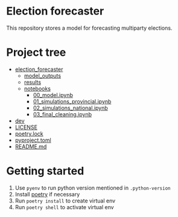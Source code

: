 # Election forecaster

This repository stores a model for forecasting multiparty elections.

# Project tree

 * [election_forecaster](./election_forecaster/) 
   * [model_outputs](./election_forecaster/model_outputs/)                                             
   * [results](./election_forecaster/results/)
   * [notebooks](./election_forecaster/notebooks/)
      * [00_model.ipynb](./election_forecaster/notebooks/00_model.ipynb)
      * [01_simulations_provincial.ipynb](./election_forecaster/notebooks/01_simulations_provincial.ipynb)
      * [02_simulations_national.ipynb](./election_forecaster/notebooks/02_simulations_national.ipynb)
      * [03_final_cleaning.ipynb](./election_forecaster/notebooks/03_final_cleaning.ipynb)
 * [dev](./dev/)
 * [LICENSE](./LICENSE)
 * [poetry.lock](./poetry.lock)
 * [pyproject.toml](./pyproject.toml)
 * [README.md](./README.md)

# Getting started

1. Use `pyenv` to run python version mentioned in `.python-version`
2. Install [poetry](https://poetry.eustace.io/docs/#installation) if necessary
3. Run `poetry install` to create virtual env
4. Run `poetry shell` to activate virtual env

